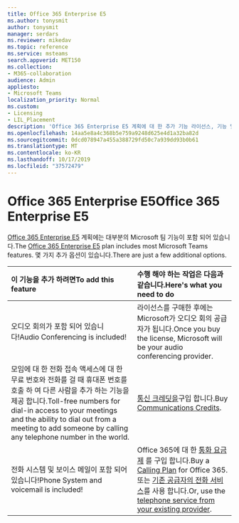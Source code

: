 ```yaml
---
title: Office 365 Enterprise E5
ms.author: tonysmit
author: tonysmit
manager: serdars
ms.reviewer: mikedav
ms.topic: reference
ms.service: msteams
search.appverid: MET150
ms.collection:
- M365-collaboration
audience: Admin
appliesto:
- Microsoft Teams
localization_priority: Normal
ms.custom:
- Licensing
- LIL_Placement
description: 'Office 365 Enterprise E5 계획에 대 한 추가 기능 라이선스, 기능 및 구입 방법에 대해 알아봅니다. '
ms.openlocfilehash: 14aa5e8a4c368b5e759a9248d625e4d1a32ba82d
ms.sourcegitcommit: 0dcd078947a455a388729fd50c7a939dd93b0b61
ms.translationtype: MT
ms.contentlocale: ko-KR
ms.lasthandoff: 10/17/2019
ms.locfileid: "37572479"
---
```

# <a name="office-365-enterprise-e5"></a><span data-ttu-id="f1c1b-103">Office 365 Enterprise E5</span><span class="sxs-lookup"><span data-stu-id="f1c1b-103">Office 365 Enterprise E5</span></span>

<span data-ttu-id="f1c1b-104">[Office 365 Enterprise E5](https://products.office.com/business/office-365-enterprise-e5-business-software) 계획에는 대부분의 Microsoft 팀 기능이 포함 되어 있습니다.</span><span class="sxs-lookup"><span data-stu-id="f1c1b-104">The [Office 365 Enterprise E5](https://products.office.com/business/office-365-enterprise-e5-business-software) plan includes most Microsoft Teams features.</span></span> <span data-ttu-id="f1c1b-105">몇 가지 추가 옵션이 있습니다.</span><span class="sxs-lookup"><span data-stu-id="f1c1b-105">There are just a few additional options.</span></span>
  
|<span data-ttu-id="f1c1b-106">이 기능을 추가 하려면</span><span class="sxs-lookup"><span data-stu-id="f1c1b-106">To add this feature</span></span>|<span data-ttu-id="f1c1b-107">수행 해야 하는 작업은 다음과 같습니다.</span><span class="sxs-lookup"><span data-stu-id="f1c1b-107">Here's what you need to do</span></span> |
|:------------------|:--------------------------|
|<span data-ttu-id="f1c1b-108">오디오 회의가 포함 되어 있습니다!</span><span class="sxs-lookup"><span data-stu-id="f1c1b-108">Audio Conferencing is included!</span></span> <br/> |<span data-ttu-id="f1c1b-109">라이선스를 구매한 후에는 Microsoft가 오디오 회의 공급자가 됩니다.</span><span class="sxs-lookup"><span data-stu-id="f1c1b-109">Once you buy the license, Microsoft will be your audio conferencing provider.</span></span><br/> |
|<span data-ttu-id="f1c1b-110">모임에 대 한 전화 접속 액세스에 대 한 무료 번호와 전화를 걸 때 휴대폰 번호를 호출 하 여 다른 사람을 추가 하는 기능을 제공 합니다.</span><span class="sxs-lookup"><span data-stu-id="f1c1b-110">Toll-free numbers for dial-in access to your meetings and the ability to dial out from a meeting to add someone by calling any telephone number in the world.</span></span><br/> | <span data-ttu-id="f1c1b-111">[통신 크레딧을](../set-up-communications-credits-for-your-organization.md)구입 합니다.</span><span class="sxs-lookup"><span data-stu-id="f1c1b-111">Buy [Communications Credits](../set-up-communications-credits-for-your-organization.md).</span></span>|
|<span data-ttu-id="f1c1b-112">전화 시스템 및 보이스 메일이 포함 되어 있습니다!</span><span class="sxs-lookup"><span data-stu-id="f1c1b-112">Phone System and voicemail is included!</span></span> <br/> |<span data-ttu-id="f1c1b-113">Office 365에 대 한 [통화 요금제](../calling-plans-for-office-365.md) 를 구입 합니다.</span><span class="sxs-lookup"><span data-stu-id="f1c1b-113">Buy a [Calling Plan](../calling-plans-for-office-365.md) for Office 365.</span></span> <br/>  <span data-ttu-id="f1c1b-114">또는 [기존 공급자의 전화 서비스](microsoft-teams-add-on-licensing.md#bkmk_existing)를 사용 합니다.</span><span class="sxs-lookup"><span data-stu-id="f1c1b-114">Or, use the [telephone service from your existing provider](microsoft-teams-add-on-licensing.md#bkmk_existing).</span></span> |